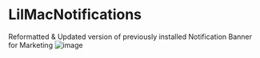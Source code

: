 # LilMacNotifications
Reformatted &amp; Updated version of previously installed Notification Banner for Marketing
![image](https://github.com/user-attachments/assets/70a30d45-7b25-46d4-a4b2-1c9e64ced1bc)
